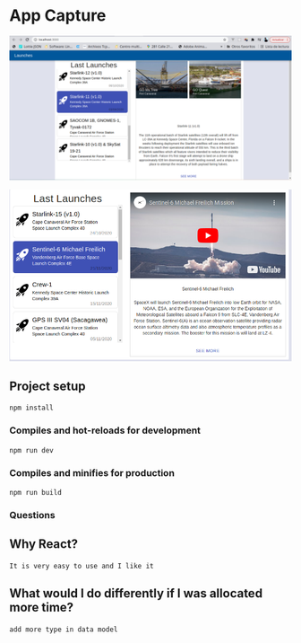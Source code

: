 # App Capture
![alt text](https://github.com/MisaelMa/99mins/blob/main/public/capture/1.png?raw=true)

![alt text](https://github.com/MisaelMa/99mins/blob/main/public/capture/2.png?raw=true)

## Project setup
```
npm install
```

### Compiles and hot-reloads for development
```
npm run dev
```

### Compiles and minifies for production
```
npm run build
```


### Questions

## Why React?
```
It is very easy to use and I like it
```

## What would I do differently if I was allocated more time?
```
add more type in data model
```
